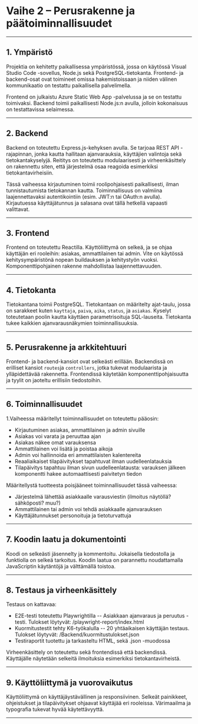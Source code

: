 
# **Vaihe 2 – Perusrakenne ja päätoiminnallisuudet**

---

## **1. Ympäristö**
Projektia on kehitetty paikallisessa ympäristössä, jossa on käytössä Visual Studio Code -sovellus, Node.js sekä PostgreSQL-tietokanta. Frontend- ja backend-osat ovat toimineet omissa hakemistoissaan ja niiden välinen kommunikaatio on testattu paikallisella palvelimella.

Frontend on julkaistu Azure Static Web App -palvelussa ja se on testattu toimivaksi. Backend toimii paikallisesti Node.js:n avulla, jolloin kokonaisuus on testattavissa selaimessa.

---

## **2. Backend**
Backend on toteutettu Express.js-kehyksen avulla. Se tarjoaa REST API -rajapinnan, jonka kautta hallitaan ajanvarauksia, käyttäjien valintoja sekä tietokantakyselyjä. Reititys on toteutettu modulaarisesti ja virheenkäsittely on rakennettu siten, että järjestelmä osaa reagoida esimerkiksi tietokantavirheisiin.

Tässä vaiheessa kirjautuminen toimii roolipohjaisesti paikallisesti, ilman tunnistautumista tietokannan kautta. Toiminnallisuus on valmiina laajennettavaksi autentikointiin (esim. JWT:n tai OAuth:n avulla).
Kirjautuessa käyttäjätunnus ja salasana ovat tällä hetkellä vapaasti valittavat.

---

## **3. Frontend**
Frontend on toteutettu Reactilla. Käyttöliittymä on selkeä, ja se ohjaa käyttäjän eri rooleihin: asiakas, ammattilainen tai admin. Vite on käytössä kehitysympäristönä nopean buildauksen ja kehitystyön vuoksi. Komponenttipohjainen rakenne mahdollistaa laajennettavuuden.

---

## **4. Tietokanta**
Tietokantana toimii PostgreSQL. Tietokantaan on määritelty ajat-taulu, jossa on sarakkeet kuten `kayttaja`, `paiva`, `aika`, `status`, ja `asiakas`. Kyselyt toteutetaan poolin kautta käyttäen parametrisoituja SQL-lauseita. Tietokanta tukee kaikkien ajanvarausnäkymien toiminnallisuuksia.

---

## **5. Perusrakenne ja arkkitehtuuri**
Frontend- ja backend-kansiot ovat selkeästi erillään. Backendissä on erilliset kansiot `routes`ja `controllers`, jotka tukevat modulaarista ja ylläpidettävää rakennetta. Frontendissä käytetään komponenttipohjaisuutta ja tyylit on jaoteltu erillisiin tiedostoihin.

---

## **6. Toiminnallisuudet**
1.Vaiheessa määritellyt toiminnallisuudet on toteutettu pääosin:
- Kirjautuminen asiakas, ammattilainen ja admin sivuille
- Asiakas voi varata ja peruuttaa ajan
- Asiakas näkee omat varauksensa
- Ammattilainen voi lisätä ja poistaa aikoja
- Admin voi hallinnoida eri ammattilaisten kalentereita
- Reaaliaikaiset tilapäivitykset tapahtuvat ilman uudelleenlatauksia
- Tilapäivitys tapahtuu ilman sivun uudelleenlatausta: varauksen jälkeen komponentti hakee automaattisesti paivitetyn tiedon

Määritellystä tuotteesta poisjääneet toiminnallisuudet tässä vaiheessa:
- Järjestelmä lähettää asiakkaalle varausviestin (ilmoitus näytöllä? sähköposti? muu?)
- Ammattilainen tai admin voi tehdä asiakkaalle ajanvarauksen
- Käyttäjätunnukset personoituja ja tietoturvattuja

---

## **7. Koodin laatu ja dokumentointi**
Koodi on selkeästi jäsennelty ja kommentoitu. Jokaisella tiedostolla ja funktiolla on selkeä tarkoitus. Koodin laatua on parannettu noudattamalla JavaScriptin käytäntöjä ja välttämällä toistoa.

---

## **8. Testaus ja virheenkäsittely**
Testaus on kattavaa:
- E2E-testi toteutettu Playwrightilla
-- Asiakkaan ajanvaraus ja peruutus -testi. Tulokset löytyvät: /playwright-report/index.html
- Kuormitustestit tehty K6-työkalulla
-- 20 yhtäaikaisen käyttäjän testaus. Tulokset löytyvät: /Backend/kuormitustulokset.json
- Testiraportit tuotettu ja tarkasteltu HTML, sekä .json -muodossa

Virheenkäsittely on toteutettu sekä frontendissä että backendissä. Käyttäjälle näytetään selkeitä ilmoituksia esimerkiksi tietokantavirheistä.

---

## **9. Käyttöliittymä ja vuorovaikutus**
Käyttöliittymä on käyttäjäystävällinen ja responsiivinen. Selkeät painikkeet, ohjeistukset ja tilapäivitykset ohjaavat käyttäjää eri rooleissa. Värimaailma ja typografia tukevat hyvää käytettävyyttä.

---

